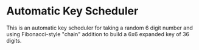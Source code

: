 # Automatic Key Scheduler
This is an automatic key scheduler for taking a random 6 digit number and using Fibonacci-style "chain" addition to build a 6x6 expanded key of 36 digits.
